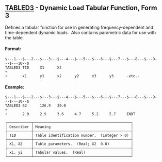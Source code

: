 ## [TABLED3](https://nexus.hexagon.com/documentationcenter/bundle/MSC_Nastran_2022.4/page/Nastran_Combined_Book/qrg/bulktuv/TOC.TABLED3.xhtml) - Dynamic Load Tabular Function, Form 3

Defines a tabular function for use in generating frequency-dependent and time-dependent dynamic loads.  Also contains parametric data for use with the table.

#### Format:

```nastran
$---1---$---2---$---3---$---4---$---5---$---6---$---7---$---8---$---9---$---10--$
TABLED3 TID     X1      X2                                              +       
+       x1      y1      x2      y2      x3      y3      -etc.-                  
```

#### Example:

```nastran
$---1---$---2---$---3---$---4---$---5---$---6---$---7---$---8---$---9---$---10--$
TABLED3 62      126.9   30.0                                            +       
+       2.9     2.9     3.6     4.7     5.2     5.7     ENDT                    
```

```text
┌───────────┬─────────────────────────────────────────────┐
│ Describer │ Meaning                                     │
├───────────┼─────────────────────────────────────────────┤
│ TID       │ Table identification number.  (Integer > 0) │
├───────────┼─────────────────────────────────────────────┤
│ X1, X2    │ Table parameters.  (Real; X2  0.0)          │
├───────────┼─────────────────────────────────────────────┤
│ xi, yi    │ Tabular values.  (Real)                     │
└───────────┴─────────────────────────────────────────────┘
```

